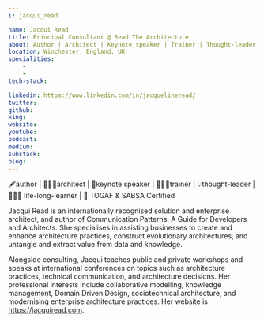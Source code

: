 ```yaml
---
i: jacqui_read

name: Jacqui Read
title: Principal Consultant @ Read The Architecture
about: Author | Architect | Keynote speaker | Trainer | Thought-leader | Life-long-learner | TOGAF & SABSA Certified
location: Winchester, England, UK
specialities:
    - 
    - 
tech-stack: 

linkedin: https://www.linkedin.com/in/jacquelineread/
twitter: 
github: 
xing: 
website: 
youtube: 
podcast: 
medium: 
substack: 
blog: 
---
```


🖋️author | 🧙🏻‍♀️architect | 📢keynote speaker | 👩🏻‍🏫trainer | 💡thought-leader | 👩🏻‍🎓 life-long-learner | 📃 TOGAF & SABSA Certified


Jacqui Read is an internationally recognised solution and enterprise architect, and author of Communication Patterns: A Guide for Developers and Architects. She specialises in assisting businesses to create and enhance architecture practices, construct evolutionary architectures, and untangle and extract value from data and knowledge.

Alongside consulting, Jacqui teaches public and private workshops and speaks at international conferences on topics such as architecture practices, technical communication, and architecture decisions. Her professional interests include collaborative modelling, knowledge management, Domain Driven Design, sociotechnical architecture, and modernising enterprise architecture practices. Her website is https://jacquiread.com.